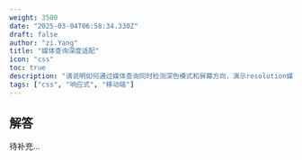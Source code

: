 ```yaml
---
weight: 3500
date: "2025-03-04T06:58:34.330Z"
draft: false
author: "zi.Yang"
title: "媒体查询深度适配"
icon: "css"
toc: true
description: "请说明如何通过媒体查询同时检测深色模式和屏幕方向，演示resolution媒体特性适配高DPI设备的方案，并解释Media Query Level 4中update-frequency特性对电子墨水屏的优化作用。"
tags: ["css", "响应式", "移动端"]
---
```


## 解答

待补充...
